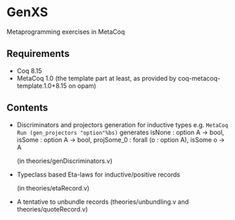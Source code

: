 GenXS
======

Metaprogramming exercises in MetaCoq

Requirements
--------------

- Coq 8.15
- MetaCoq 1.0 (the template part at least, as provided by coq-metacoq-template.1.0+8.15 on opam)


Contents
----------

- Discriminators and projectors generation for inductive types
  e.g. 
      `MetaCoq Run (gen_projectors "option"%bs)` generates
  isNone : option A -> bool,
  isSome : option A -> bool,
  projSome_0 : forall (o : option A), isSome o -> A

  (in theories/genDiscriminators.v)
  
  
- Typeclass based Eta-laws for inductive/positive records
  
  (in theories/etaRecord.v)

- A tentative to unbundle records (theories/unbundling.v and theories/quoteRecord.v)
  
